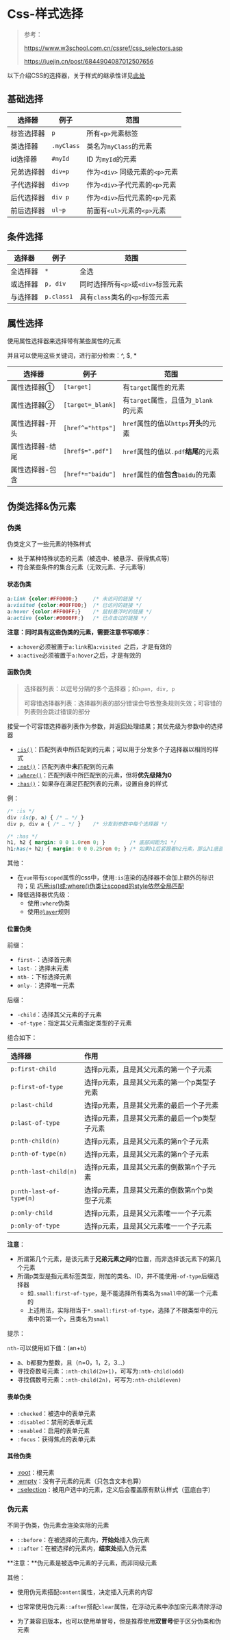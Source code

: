 # Css-样式选择

> 参考：
>
> https://www.w3school.com.cn/cssref/css_selectors.asp
>
> https://juejin.cn/post/6844904087012507656

以下介绍CSS的选择器，关于样式的继承性详见[此处](./Css-样式继承.md)

## 基础选择

| 选择器     | 例子       | 范围                            |
| ---------- | ---------- | ------------------------------- |
| 标签选择器 | `p`        | 所有`<p>`元素标签               |
| 类选择器   | `.myClass` | 类名为`myClass`的元素           |
| id选择器   | `#myId`    | ID 为`myId`的元素               |
| 兄弟选择器 | `div+p`    | 作为`<div>` 同级元素的`<p>`元素 |
| 子代选择器 | `div>p`    | 作为`<div>`子代元素的`<p>`元素  |
| 后代选择器 | `div p`    | 作为`<div>`后代元素的`<p>`元素  |
| 前后选择器 | `ul~p`     | 前面有`<ul>`元素的`<p>`元素     |

## 条件选择

| 选择器   | 例子       | 范围                               |
| -------- | ---------- | ---------------------------------- |
| 全选择器 | `*`        | 全选                               |
| 或选择器 | `p, div`   | 同时选择所有`<p>`或`<div>`标签元素 |
| 与选择器 | `p.class1` | 具有`class`类名的`<p>`标签元素     |

## 属性选择

使用属性选择器来选择带有某些属性的元素

并且可以使用这些关键词，进行部分检索：^, $, *

| 选择器          | 例子              | 范围                                  |
| --------------- | ----------------- | ------------------------------------- |
| 属性选择器①     | `[target]`        | 有`target`属性的元素                  |
| 属性选择器②     | `[target=_blank]` | 有`target`属性，且值为`_blank`的元素  |
| 属性选择器-开头 | `[href^="https"]` | `href`属性的值以`https`**开头**的元素 |
| 属性选择器-结尾 | `[href$=".pdf"]`  | `href`属性的值以`.pdf`**结尾**的元素  |
| 属性选择器-包含 | `[href*="baidu"]` | `href`属性的值**包含**`baidu`的元素   |

## 伪类选择&伪元素

### 伪类

伪类定义了一些元素的特殊样式

+ 处于某种特殊状态的元素（被选中、被悬浮、获得焦点等）
+ 符合某些条件的集合元素（无效元素、子元素等）

#### 状态伪类

```css
a:link {color:#FF0000;} 	/* 未访问的链接 */
a:visited {color:#00FF00;} 	/* 已访问的链接 */
a:hover {color:#FF00FF;} 	/* 鼠标悬浮时的链接 */
a:active {color:#0000FF;} 	/* 已点击过的链接 */
```

**注意：**同时具有这些伪类的元素，需要注意**书写顺序**：

+ `a:hover`必须被置于`a:link`和`a:visited `之后，才是有效的
+ `a:active`必须被置于`a:hover`之后，才是有效的

#### 函数伪类

> 选择器列表：以逗号分隔的多个选择器；如`span, div, p`
>
> 可容错选择器列表：选择器列表的部分错误会导致整条规则失效；可容错的列表则会跳过错误的部分

接受一个可容错选择器列表作为参数，并返回处理结果；其优先级为参数中的选择器

+ [`:is()`](https://developer.mozilla.org/zh-CN/docs/Web/CSS/:is)：匹配列表中所匹配到的元素；可以用于分发多个子选择器以相同的样式
+ [`:not()`](https://developer.mozilla.org/zh-CN/docs/Web/CSS/:not)：匹配列表中**未**匹配到的元素
+ [`:where()`](https://developer.mozilla.org/zh-CN/docs/Web/CSS/:where)：匹配列表中所匹配到的元素，但将**优先级降为0**
+ [`:has()`](https://developer.mozilla.org/zh-CN/docs/Web/CSS/:has)：如果存在满足匹配列表的元素，设置自身的样式

例：

```css
/* :is */
div :is(p, a) { /* … */ }
div p, div a { /* … */ }	/* 分发到参数中每个选择器 */

/* :has */
h1, h2 { margin: 0 0 1.0rem 0; }		/* 底部间距为1 */
h1:has(+ h2) { margin: 0 0 0.25rem 0; }	/* 如果h1后紧跟着h2元素，那么h1底部间距为0.25 */
```

其他：

+ 在`vue`带有`scoped`属性的css中，使用`:is`渲染的选择器不会加上额外的标识符；见 [巧用:is()或:where()伪类让scoped的style依然全局匹配](https://www.zhangxinxu.com/wordpress/2022/09/css-is-where-scoped-style/)
+ 降低选择器优先级：
  + 使用`:where`伪类
  + 使用[`@layer`](https://developer.mozilla.org/zh-CN/docs/Web/CSS/@layer)规则

#### 位置伪类

前缀：

+ `first-`：选择首元素
+ `last-`：选择末元素
+ `nth-`：下标选择元素
+ `only-`：选择唯一元素

后缀：

+ `-child`：选择其父元素的子元素
+ `-of-type`：指定其父元素指定类型的子元素

组合如下：

| 选择器                  | 作用                                          |
| :---------------------- | :-------------------------------------------- |
| `p:first-child`         | 选择p元素，且是其父元素的第一个子元素         |
| `p:first-of-type`       | 选择p元素，且是其父元素的第一个p类型子元素    |
| `p:last-child`          | 选择p元素，且是其父元素的最后一个子元素       |
| `p:last-of-type`        | 选择p元素，且是其父元素的最后一个p类型子元素  |
| `p:nth-child(n)`        | 选择p元素，且是其父元素的第n个子元素          |
| `p:nth-of-type(n)`      | 选择p元素，且是其父元素的第n个子元素          |
| `p:nth-last-child(n)`   | 选择p元素，且是其父元素的倒数第n个子元素      |
| `p:nth-last-of-type(n)` | 选择p元素，且是其父元素的倒数第n个p类型子元素 |
| `p:only-child`          | 选择p元素，且是其父元素唯一一个子元素         |
| `p:only-of-type`        | 选择p元素，且是其父元素唯一一个子元素         |

**注意**：

+ 所谓第几个元素，是该元素于**兄弟元素之间**的位置，而非选择该元素下的第几个元素
+ 所谓p类型是指元素标签类型，附加的类名、ID，并不能使用`-of-type`后缀选择器
  + 如`.small:first-of-type`，是不能选择所有类名为`small`中的第一个元素的
  + 上述用法，实际相当于`*.small:first-of-type`，选择了不限类型中的元素中的第一个，且类名为`small`

提示：

`nth-`可以使用如下值：(an+b)

+ a、b都要为整数，且（n=0，1，2，3...）
+ 寻找奇数号元素：`:nth-child(2n+1)`，可写为`:nth-child(odd)`
+ 寻找偶数号元素：`:nth-child(2n)`，可写为`:nth-child(even)`

#### 表单伪类

+ `:checked`：被选中的表单元素
+ `:disabled`：禁用的表单元素
+ `:enabled`：启用的表单元素
+ `:focus`：获得焦点的表单元素

#### 其他伪类

+ [:root](https://www.w3school.com.cn/cssref/selector_root.asp)：根元素
+ [:empty](https://www.w3school.com.cn/cssref/selector_empty.asp)：没有子元素的元素（只包含文本也算）
+ [::selection](https://www.w3school.com.cn/cssref/selector_selection.asp)：被用户选中的元素，定义后会覆盖原有默认样式（蓝底白字）

### 伪元素

不同于伪类，伪元素会渲染实际的元素

+ `::before`：在被选择的元素内，**开始处**插入伪元素
+ `::after`：在被选择的元素内，**结束处**插入伪元素

**注意：**伪元素是被选中元素的子元素，而非同级元素

其他：

+ 使用伪元素搭配`content`属性，决定插入元素的内容

+ 也常常使用伪元素`::after`搭配`clear`属性，在浮动元素中添加空元素清除浮动

+ 为了兼容旧版本，也可以使用单冒号，但是推荐使用**双冒号**便于区分伪类和伪元素
